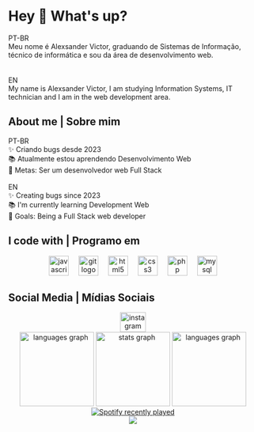 <h1 align="left">Hey 👋 What's up?</h1>

<p align="left">PT-BR<br>Meu nome é Alexsander Victor, graduando de Sistemas de Informação, técnico de informática e sou da área de desenvolvimento web.<br><br><br>EN<br>My name is Alexsander Victor, I am studying Information Systems, IT technician and I am in the web development area.</p>

<h2 align="left">About me | Sobre mim</h2>

<p align="left">PT-BR<br>✨ Criando bugs desde 2023<br>📚 Atualmente estou aprendendo Desenvolvimento Web<br>🎯 Metas: Ser um desenvolvedor web Full Stack<br><br>EN<br>✨ Creating bugs since 2023<br>📚 I'm currently learning Development Web<br>🎯 Goals: Being a Full Stack web developer</p>

<h2 align="left">I code with | Programo em</h2>

<div align="center">
  <img src="https://cdn.jsdelivr.net/gh/devicons/devicon/icons/javascript/javascript-original.svg" height="40" alt="javascript logo"  />
  <img width="12" />
  <img src="https://cdn.jsdelivr.net/gh/devicons/devicon/icons/git/git-original.svg" height="40" alt="git logo"  />
  <img width="12" />
  <img src="https://cdn.jsdelivr.net/gh/devicons/devicon/icons/html5/html5-original.svg" height="40" alt="html5 logo"  />
  <img width="12" />
  <img src="https://cdn.jsdelivr.net/gh/devicons/devicon/icons/css3/css3-original.svg" height="40" alt="css3 logo"  />
  <img width="12" />
  <img src="https://cdn.jsdelivr.net/gh/devicons/devicon/icons/php/php-original.svg" height="40" alt="php logo"  />
   <img width="12" />
  <img src="https://cdn.jsdelivr.net/gh/devicons/devicon/icons/mysql/mysql-original.svg" height="40" alt="mysql logo"  />
</div>

<h2 align="left">Social Media | Mídias Sociais</h2>

<div align="center">
  <a href="https://www.instagram.com/victwzin/" target="_blank">
    <img src="https://raw.githubusercontent.com/maurodesouza/profile-readme-generator/master/src/assets/icons/social/instagram/default.svg" width="52" height="40" alt="instagram logo"  />
  </a>
</div>

 <div align="center">
   <img src="https://github-readme-stats.vercel.app/api/top-langs?username=vichtml&locale=en&hide_title=false&layout=compact&card_width=320&langs_count=5&theme=dracula&hide_border=false&order=2" height="150" alt="languages graph"  />  
  <img src="https://github-readme-stats.vercel.app/api?username=vichtml&hide_title=false&hide_rank=false&show_icons=true&include_all_commits=true&count_private=true&disable_animations=false&theme=dracula&locale=en&hide_border=false&order=1" height="150" alt="stats graph"  />
  <img src="https://github-readme-stats.vercel.app/api/top-langs?username=vichtml&locale=en&hide_title=false&layout=compact&card_width=320&langs_count=5&theme=dracula&hide_border=false&order=2" height="150" alt="languages graph"  />
</div>

<div align="center">
  <a href="https://open.spotify.com/user/victwzin">
    <img src="https://spotify-recently-played-readme.vercel.app/api?user=31pcpinbtqab3ni2bmnqbmmwoqju" alt="Spotify recently played"  />
  </a>
</div>

<div align="center">
  <img src="https://profile-counter.glitch.me/vichtml/count.svg?"  />
</div>
